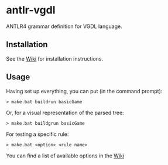 # antlr-vgdl
ANTLR4 grammar definition for VGDL language.

## Installation
See the [Wiki](https://github.com/IgnacioVellido/antlr-vgdl/wiki) for installation instructions.

## Usage
Having set up everything, you can put (in the command prompt):
```batch
> make.bat buildrun basicGame
```

Or, for a visual representation of the parsed tree:

```batch 
> make.bat buildgrun basicGame
```

For testing a specific rule:
```batch
> make.bat <option> <rule name>
```

You can find a list of available options in the [Wiki](https://github.com/IgnacioVellido/antlr-vgdl/wiki/Make-options)